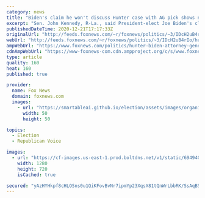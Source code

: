 ```yaml
---
category: news
title: "Biden's claim he won't discuss Hunter case with AG pick shows need for special counsel: Sen. Kennedy"
excerpt: "Sen. John Kennedy, R-La., said President-elect Joe Biden's claim he would not discuss the investigation into his son with his attorney general pick was why a special counsel was needed on the matter."
publishedDateTime: 2020-12-21T17:17:33Z
originalUrl: "http://feeds.foxnews.com/~r/foxnews/politics/~3/IDcH2uB4rIo/hunter-biden-attorney-general-pick-special-counsel-kennedy"
webUrl: "http://feeds.foxnews.com/~r/foxnews/politics/~3/IDcH2uB4rIo/hunter-biden-attorney-general-pick-special-counsel-kennedy"
ampWebUrl: "https://www.foxnews.com/politics/hunter-biden-attorney-general-pick-special-counsel-kennedy.amp"
cdnAmpWebUrl: "https://www-foxnews-com.cdn.ampproject.org/c/s/www.foxnews.com/politics/hunter-biden-attorney-general-pick-special-counsel-kennedy.amp"
type: article
quality: 160
heat: 160
published: true

provider:
  name: Fox News
  domain: foxnews.com
  images:
    - url: "https://smartableai.github.io/election/assets/images/organizations/foxnews.com-50x50.jpg"
      width: 50
      height: 50

topics:
  - Election
  - Republican Voice

images:
  - url: "https://cf-images.us-east-1.prod.boltdns.net/v1/static/694940094001/66264099-fd84-4298-bc4c-99bd6e36d647/d73a3e4a-75cc-404e-94b9-fd0ff4c8be2c/1280x720/match/image.jpg"
    width: 1280
    height: 720
    isCached: true

secured: "yAzHYHkpf8cHLOSns0u1QiKFovBvNr7ipmYp23XqsX81tQnWrLbbRK/SsAqB5qlk8zFpSocIOtdprv8asP28WJx9CfA9bd/sjnNeNUY8wlv0AU/wJo6E7gPwuIU27fyrgnhXOAGKDG5jzRUn/xUaGgVPI6jOlnsKuq1dLDI2EBecIpJtG6MnUCLWW86cTh8BnVOtHqcasjKnW2gm0rmha/ov66ux8Q6a8hAVnGKHt1RlSPPpU7nPNsa4DjfuFWskmPCEFWNZIS1kbVkjcQ8OJbPElLf6xE1bVqKQYVbPUNLlu1bQSYtzwBZKf4hbIYdgXmwsudS0pBXSE6l4+qBP8nV+uruZcWLU0LG3XgmKh6I=;hlkv61iXTCDnDTLofvDMWA=="
---
```


